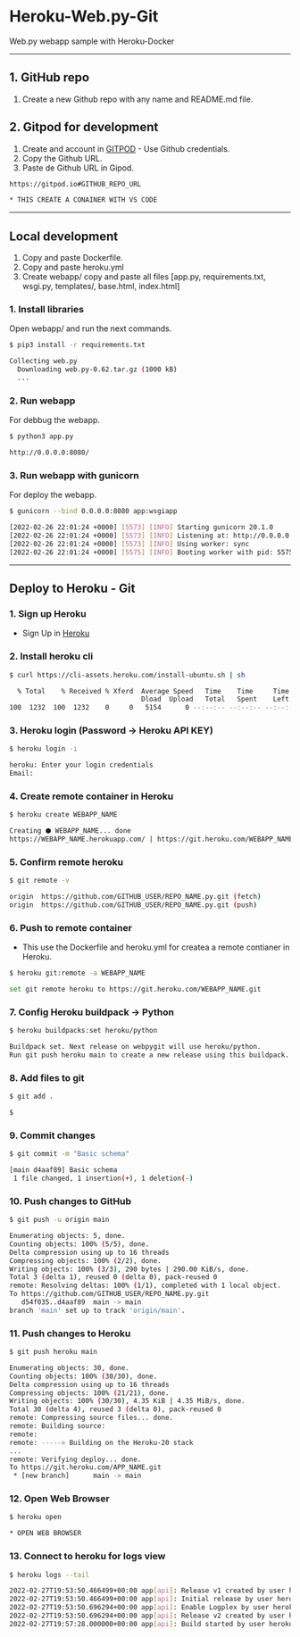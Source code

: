 # Heroku-Web.py-Git

Web.py webapp sample with Heroku-Docker

***

## 1. GitHub repo

1. Create a new Github repo with any name and README.md file.

## 2. Gitpod for development

1. Create and account in [GITPOD](https://gitpod.io) - Use Github credentials.
2. Copy the Github URL.
3. Paste de Github URL in Gipod.

```bash
https://gitpod.io#GITHUB_REPO_URL

* THIS CREATE A CONAINER WITH VS CODE 
```

***

## Local development

1. Copy and paste Dockerfile.
2. Copy and paste heroku.yml
3. Create webapp/ copy and paste all files [app.py, requirements.txt, wsgi.py, templates/, base.html, index.html]

### 1. Install libraries

Open webapp/ and run the next commands.

```bash
$ pip3 install -r requirements.txt

Collecting web.py
  Downloading web.py-0.62.tar.gz (1000 kB)
  ...
```

### 2. Run webapp

For debbug the webapp.

```bash
$ python3 app.py

http://0.0.0.0:8080/
```

### 3. Run webapp  with gunicorn

For deploy the webapp.

```bash
$ gunicorn --bind 0.0.0.0:8080 app:wsgiapp

[2022-02-26 22:01:24 +0000] [5573] [INFO] Starting gunicorn 20.1.0
[2022-02-26 22:01:24 +0000] [5573] [INFO] Listening at: http://0.0.0.0:8080 (5573)
[2022-02-26 22:01:24 +0000] [5573] [INFO] Using worker: sync
[2022-02-26 22:01:24 +0000] [5575] [INFO] Booting worker with pid: 5575
```

***

## Deploy to Heroku - Git

### 1. Sign up Heroku

* Sign Up in [Heroku](https://dashboard.heroku.com/)

### 2. Install heroku cli

```bash
$ curl https://cli-assets.heroku.com/install-ubuntu.sh | sh

  % Total    % Received % Xferd  Average Speed   Time    Time     Time  Current
                                 Dload  Upload   Total   Spent    Left  Speed
100  1232  100  1232    0     0   5154      0 --:--:-- --:--:-- --:--:--  5133
```

### 3. Heroku login (Password -> Heroku API KEY)

```bash
$ heroku login -i

heroku: Enter your login credentials
Email: 
```

### 4. Create remote container in Heroku

```bash
$ heroku create WEBAPP_NAME

Creating ⬢ WEBAPP_NAME... done
https://WEBAPP_NAME.herokuapp.com/ | https://git.heroku.com/WEBAPP_NAME.git
```

### 5. Confirm remote heroku

```bash
$ git remote -v

origin  https://github.com/GITHUB_USER/REPO_NAME.py.git (fetch)
origin  https://github.com/GITHUB_USER/REPO_NAME.py.git (push)
```

### 6. Push to remote container

* This use the Dockerfile and heroku.yml for createa a remote contianer in Heroku.

```bash
$ heroku git:remote -a WEBAPP_NAME

set git remote heroku to https://git.heroku.com/WEBAPP_NAME.git
```

### 7. Config Heroku buildpack -> Python

```bash
$ heroku buildpacks:set heroku/python

Buildpack set. Next release on webpygit will use heroku/python.
Run git push heroku main to create a new release using this buildpack.
```

### 8. Add files to git

```bash
$ git add .

$
```

### 9. Commit changes

```bash
$ git commit -m "Basic schema"

[main d4aaf89] Basic schema
 1 file changed, 1 insertion(+), 1 deletion(-)
```

### 10. Push changes to GitHub

```bash
$ git push -u origin main

Enumerating objects: 5, done.
Counting objects: 100% (5/5), done.
Delta compression using up to 16 threads
Compressing objects: 100% (2/2), done.
Writing objects: 100% (3/3), 290 bytes | 290.00 KiB/s, done.
Total 3 (delta 1), reused 0 (delta 0), pack-reused 0
remote: Resolving deltas: 100% (1/1), completed with 1 local object.
To https://github.com/GITHUB_USER/REPO_NAME.py.git
   d54f035..d4aaf89  main -> main
branch 'main' set up to track 'origin/main'.
```

### 11. Push changes to Heroku

```bash
$ git push heroku main

Enumerating objects: 30, done.
Counting objects: 100% (30/30), done.
Delta compression using up to 16 threads
Compressing objects: 100% (21/21), done.
Writing objects: 100% (30/30), 4.35 KiB | 4.35 MiB/s, done.
Total 30 (delta 4), reused 3 (delta 0), pack-reused 0
remote: Compressing source files... done.
remote: Building source:
remote: 
remote: -----> Building on the Heroku-20 stack
...
remote: Verifying deploy... done.
To https://git.heroku.com/APP_NAME.git
 * [new branch]      main -> main
```

### 12. Open Web Browser

```bash
$ heroku open

* OPEN WEB BROWSER
```

### 13. Connect to heroku for logs view

```bash
$ heroku logs --tail

2022-02-27T19:53:50.466499+00:00 app[api]: Release v1 created by user heroku_user@gmail.com
2022-02-27T19:53:50.466499+00:00 app[api]: Initial release by user heroku_user@gmail.com
2022-02-27T19:53:50.696294+00:00 app[api]: Enable Logplex by user heroku_user@gmail.com
2022-02-27T19:53:50.696294+00:00 app[api]: Release v2 created by user heroku_user@gmail.com
2022-02-27T19:57:28.000000+00:00 app[api]: Build started by user heroku_user@gmail.com
```
